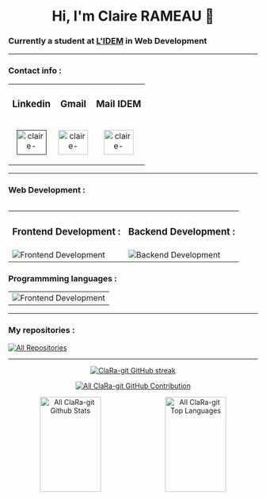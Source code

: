 <body>
	<h1 align="center">Hi, I'm Claire RAMEAU 👋</h1>
	<h3>Currently a student at <a href="https://lidem.eu/" target="blank">L'IDEM</a> in Web Development</h3>
	<hr>
	<h3 align="left">Contact info :</h3>
	<p align="left">
		<table>
			<tr>
				<td>
					<h3 align="center">Linkedin</h3>
				</td>
				<td>
					<h3 align="center">Gmail</h3>
				</td>
				<td>
					<h3 align="center">Mail IDEM</h3>
				</td>
			</tr>
			<tr>
				<td>
					<p align="center">
						<a href="" target="blank"
						><img
							src="https://skillicons.dev/icons?i=linkedin"
							alt="claire-rameau-linkedin"
							height="50"
							width="60"
						/></a>
					</p>
				</td>
				<td>				
					<p align="center">
						<a href="mailto:rameau.claire.cr@gmail.com" target="blank"
						><img
							src="https://skillicons.dev/icons?i=gmail"
							alt="claire-rameau-email"
							height="50"
							width="60"
						/></a>
					</p>
				</td>
				<td>
					<p align="center">
						<a href="mailto:claire.rameau@lidem.education" target="blank"
						><img
							src="https://skillicons.dev/icons?i=gmail"
							alt="claire-rameau-idem-email"
							height="50"
							width="60"
						/></a>
					</p>
				</td>
			</tr>
		<table>
	</p>
	<hr>
	<h3>Web Development :</h3>
	<table>
		<tr>
			<th><h3 align="left">Frontend Development :</h3></th>
	                <th><h3 align="left">Backend Development :</h3></th>
		</tr>
		<tr>
			<td>
				<img src="https://skillicons.dev/icons?i=html,css,javascript" alt="Frontend Development"/>
			</td>
			<td>
				<img src="https://skillicons.dev/icons?i=php" alt="Backend Development"/>
			</td>
		</tr>
	</table>   
	<h3>Programmming languages :</h3>
	<table>
		<tr>
			<td>
				<img src="https://skillicons.dev/icons?i=c,python" alt="Frontend Development"/>
			</td>
		</tr>
    	</table>
	<hr>
	<h3>My repositories :</h3>
	 <p align="left">
	    <a href="https://github.com/ClaRa-git?tab=repositories" target="_blank"
	      ><img
	        alt="All Repositories"
	        title="All Repositories"
	        src="https://img.shields.io/badge/-All%20Repos-2962FF?style=for-the-badge&logo=koding&logoColor=white"
	    /></a>
	  </p>
	<hr>
	<p align="center">
		<a href="https://github.com/ClaRa-git">
		<img
			src="https://github-readme-streak-stats.herokuapp.com/?user=ClaRa-git&theme=radical&border=7F3FBF&background=0D1117"
			alt="ClaRa-git GitHub streak"
		/>
		</a>
	</p>	
	<p align="center">
		<a href="https://github.com/ClaRa-git">
		<img
			src="https://github-profile-summary-cards.vercel.app/api/cards/profile-details?username=ClaRa-git&theme=radical"
			alt="All ClaRa-git GitHub Contribution"
		/>
		</a>
	</p>	
	<p align="center">
		<a>
		<a href="https://github.com/ClaRa-git"
			><img
			alt="All ClaRa-git Github Stats"
			src="https://denvercoder1-github-readme-stats.vercel.app/api?username=ClaRa-git&show_icons=true&count_private=true&theme=react&border_color=7F3FBF&bg_color=0D1117&title_color=F85D7F&icon_color=F8D866"
			height="192px"
			width="49.5%"
		/></a>
		</a>
		<a>
			<a href="https://github.com/ClaRa-git"
				><img
				alt="All ClaRa-git Top Languages"
				src="https://denvercoder1-github-readme-stats.vercel.app/api/top-langs/?username=ClaRa-git&langs_count=8&layout=compact&theme=react&border_color=7F3FBF&bg_color=0D1117&title_color=F85D7F&icon_color=F8D866"
				height="192px"
				width="49.5%"
			/></a>
		</a>  
  	</p>
</body>
